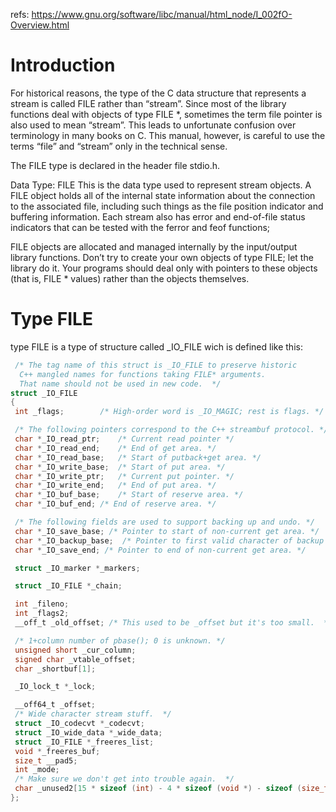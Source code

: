 refs: https://www.gnu.org/software/libc/manual/html_node/I_002fO-Overview.html

# Introduction

For historical reasons, the type of the C data structure that represents a stream is called FILE rather than “stream”. Since most of the library functions deal with objects of type FILE \*, sometimes the term file pointer is also used to mean “stream”. This leads to unfortunate confusion over terminology in many books on C. This manual, however, is careful to use the terms “file” and “stream” only in the technical sense.

The FILE type is declared in the header file stdio.h.

Data Type: FILE
This is the data type used to represent stream objects. A FILE object holds all of the internal state information about the connection to the associated file, including such things as the file position indicator and buffering information. Each stream also has error and end-of-file status indicators that can be tested with the ferror and feof functions; 

FILE objects are allocated and managed internally by the input/output library functions. Don’t try to create your own objects of type FILE; let the library do it. Your programs should deal only with pointers to these objects (that is, FILE \* values) rather than the objects themselves.

# Type FILE

type FILE is a type of structure called \_IO_FILE wich is defined like this:

```C
 /* The tag name of this struct is _IO_FILE to preserve historic
  C++ mangled names for functions taking FILE* arguments.
  That name should not be used in new code.  */
struct _IO_FILE
{
 int _flags;		/* High-order word is _IO_MAGIC; rest is flags. */

 /* The following pointers correspond to the C++ streambuf protocol. */
 char *_IO_read_ptr;	/* Current read pointer */
 char *_IO_read_end;	/* End of get area. */
 char *_IO_read_base;	/* Start of putback+get area. */
 char *_IO_write_base;	/* Start of put area. */
 char *_IO_write_ptr;	/* Current put pointer. */
 char *_IO_write_end;	/* End of put area. */
 char *_IO_buf_base;	/* Start of reserve area. */
 char *_IO_buf_end;	/* End of reserve area. */

 /* The following fields are used to support backing up and undo. */
 char *_IO_save_base; /* Pointer to start of non-current get area. */
 char *_IO_backup_base;  /* Pointer to first valid character of backup area */
 char *_IO_save_end; /* Pointer to end of non-current get area. */

 struct _IO_marker *_markers;

 struct _IO_FILE *_chain;

 int _fileno;
 int _flags2;
 __off_t _old_offset; /* This used to be _offset but it's too small.  */

 /* 1+column number of pbase(); 0 is unknown. */
 unsigned short _cur_column;
 signed char _vtable_offset;
 char _shortbuf[1];

 _IO_lock_t *_lock;

 __off64_t _offset;
 /* Wide character stream stuff.  */
 struct _IO_codecvt *_codecvt;
 struct _IO_wide_data *_wide_data;
 struct _IO_FILE *_freeres_list;
 void *_freeres_buf;
 size_t __pad5;
 int _mode;
 /* Make sure we don't get into trouble again.  */
 char _unused2[15 * sizeof (int) - 4 * sizeof (void *) - sizeof (size_t)];
};
```
